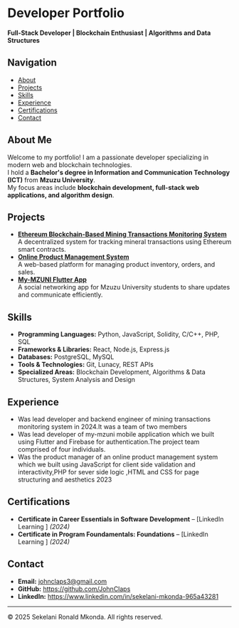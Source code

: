 # Developer Portfolio
**Full-Stack Developer | Blockchain Enthusiast | Algorithms and Data Structures**  

## Navigation  
- [About](#about)  
- [Projects](#projects)  
- [Skills](#skills)  
- [Experience](#experience)  
- [Certifications](#certifications)  
- [Contact](#contact)  

## About Me  
Welcome to my portfolio! I am a passionate developer specializing in modern web and blockchain technologies.  
I hold a **Bachelor's degree in Information and Communication Technology (ICT)** from **Mzuzu University**.  
My focus areas include **blockchain development, full-stack web applications, and algorithm design**.  

## Projects  
- **[Ethereum Blockchain-Based Mining Transactions Monitoring System](#)**  
  A decentralized system for tracking mineral transactions using Ethereum smart contracts.  
- **[Online Product Management System](#)**  
  A web-based platform for managing product inventory, orders, and sales.  
- **[My-MZUNI Flutter App](#)**  
  A social networking app for Mzuzu University students to share updates and communicate efficiently.  

## Skills  
- **Programming Languages:** Python, JavaScript, Solidity, C/C++, PHP, SQL  
- **Frameworks & Libraries:** React, Node.js, Express.js  
- **Databases:** PostgreSQL, MySQL  
- **Tools & Technologies:** Git, Lunacy, REST APIs  
- **Specialized Areas:** Blockchain Development, Algorithms & Data Structures, System Analysis and Design

## Experience  
- Was lead developer and backend engineer of mining transactions monitoring system in 2024.It was a team of two members
- Was lead developer of  my-mzuni mobile application which we built using Flutter and Firebase for authentication.The project team comprised of four individuals.
- Was the product manager of an online product management system which we built using JavaScript for client side validation and interactivity,PHP for sever side logic ,HTML and CSS for page structuring and aesthetics 2023
## Certifications
- **Certificate in Career Essentials in Software Development** – [LinkedIn Learning ] _(2024)_  
- **Certificate in Program Foundamentals: Foundations** – [LinkedIn Learning ] _(2024)_ 

## Contact  
- **Email:** johnclaps3@gmail.com 
- **GitHub:** https://github.com/JohnClaps 
- **LinkedIn:** https://www.linkedin.com/in/sekelani-mkonda-965a43281
---  
© 2025 Sekelani Ronald Mkonda. All rights reserved.
